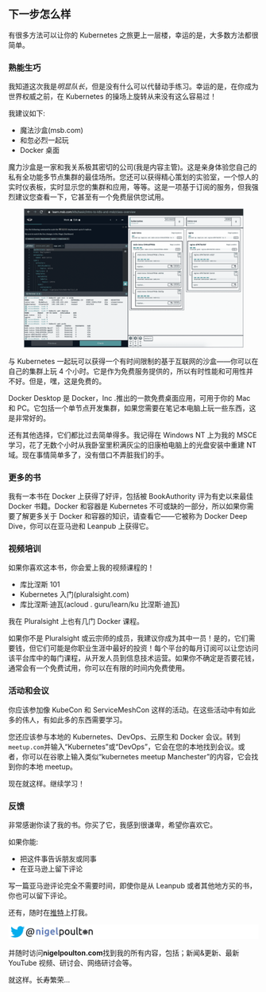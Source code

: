 ## 下一步怎么样

有很多方法可以让你的 Kubernetes 之旅更上一层楼，幸运的是，大多数方法都很简单。

### 熟能生巧

我知道这次我是*明显队长*，但是没有什么可以代替动手练习。幸运的是，在你成为世界权威之前，在 Kubernetes 的操场上旋转从来没有这么容易过！

我建议如下:

*   魔法沙盒(msb.com)
*   和忽必烈一起玩
*   Docker 桌面

魔力沙盒是一家和我关系极其密切的公司(我是内容主管)。这是亲身体验您自己的私有全功能多节点集群的最佳场所。您还可以获得精心策划的实验室，一个惊人的实时仪表板，实时显示您的集群和应用，等等。这是一项基于订阅的服务，但我强烈建议您查看一下，它甚至有一个免费层供您试用。

![](img/figure14-1.png)

<figcaption>

与 Kubernetes 一起玩可以获得一个有时间限制的基于互联网的沙盒——你可以在自己的集群上玩 4 个小时。它是作为免费服务提供的，所以有时性能和可用性并不好。但是，嘿，这是免费的。

Docker Desktop 是 Docker，Inc .推出的一款免费桌面应用，可用于你的 Mac 和 PC。它包括一个单节点开发集群，如果您需要在笔记本电脑上玩一些东西，这是非常好的。

还有其他选择，它们都比过去简单得多。我记得在 Windows NT 上为我的 MSCE 学习，花了无数个小时从我卧室里积满灰尘的旧康柏电脑上的光盘安装中重建 NT 域。现在事情简单多了，没有借口不弄脏我们的手。

### 更多的书

我有一本书在 Docker 上获得了好评，包括被 BookAuthority 评为有史以来最佳 Docker 书籍。Docker 和容器是 Kubernetes 不可或缺的一部分，所以如果你需要了解更多关于 Docker 和容器的知识，请查看它——它被称为 Docker Deep Dive，你可以在亚马逊和 Leanpub 上获得它。

### 视频培训

如果你喜欢这本书，你会爱上我的视频课程的！

*   库比涅斯 101
*   Kubernetes 入门(pluralsight.com)
*   库比涅斯·迪瓦(acloud . guru/learn/ku 比涅斯·迪瓦)

我在 Pluralsight 上也有几门 Docker 课程。

如果你不是 Pluralsight 或云宗师的成员，我建议你成为其中一员！是的，它们需要钱，但它们可能是你职业生涯中最好的投资！每个平台的每月订阅可以让您访问该平台库中的每门课程，从开发人员到信息技术运营。如果你不确定是否要花钱，通常会有一个免费试用，你可以在有限的时间内免费使用。

### 活动和会议

你应该参加像 KubeCon 和 ServiceMeshCon 这样的活动。在这些活动中有如此多的伟人，有如此多的东西需要学习。

您还应该参与本地的 Kubernetes、DevOps、云原生和 Docker 会议。转到`meetup.com`并输入“Kubernetes”或“DevOps”，它会在您的本地找到会议。或者，你可以在谷歌上输入类似“kubernetes meetup Manchester”的内容，它会找到你的本地 meetup。

现在就这样。继续学习！

### 反馈

非常感谢你读了我的书。你买了它，我感到很谦卑，希望你喜欢它。

如果你能:

*   把这件事告诉朋友或同事
*   在亚马逊上留下评论

写一篇亚马逊评论完全不需要时间，即使你是从 Leanpub 或者其他地方买的书，你也可以留下评论。

还有，随时在[推特](https://twitter.com/nigelpoulton)上打我。

![](img/figure14-2.png)

<figcaption>

并随时访问**nigelpoulton.com**找到我的所有内容，包括；新闻&更新、最新 YouTube 视频、研讨会、网络研讨会等。

就这样。长寿繁荣…

</figcaption>

</figcaption>